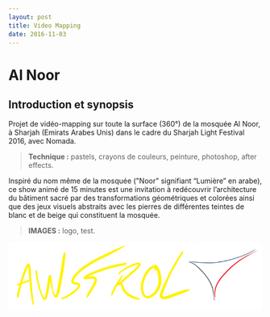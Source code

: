 ```yaml
---
layout: post
title: Video Mapping
date: 2016-11-03
---
```


# Al Noor

## Introduction et synopsis

Projet de vidéo-mapping sur toute la surface (360°) de la mosquée Al Noor, à Sharjah (Emirats Arabes Unis) dans le cadre du Sharjah Light Festival 2016, avec Nomada.

> **Technique :** pastels, crayons de couleurs, peinture, photoshop, after effects.

Inspiré du nom même de la mosquée ("Noor" signifiant “Lumière” en arabe), ce show animé de 15 minutes est une invitation à redécouvrir l’architecture du bâtiment sacré par des transformations géométriques et colorées ainsi que des jeux visuels abstraits avec les pierres de différentes teintes de blanc et de beige qui constituent la mosquée.

> **IMAGES :** logo, test. 

![](/assets/Awstrol%20logo.PNG)
